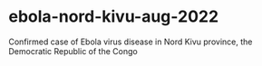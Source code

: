 # ebola-nord-kivu-aug-2022
Confirmed case of Ebola virus disease in Nord Kivu province, the Democratic Republic of the Congo
